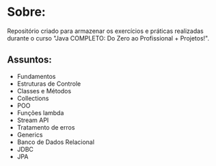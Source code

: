 # Sobre:
Repositório criado para armazenar os exercícios e práticas realizadas durante o curso "Java COMPLETO: Do Zero ao Profissional + Projetos!".

## Assuntos:
- Fundamentos
- Estruturas de Controle
- Classes e Métodos
- Collections
- POO
- Funções lambda
- Stream API
- Tratamento de erros
- Generics
- Banco de Dados Relacional
- JDBC
- JPA


